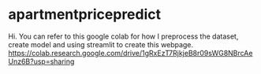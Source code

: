 # apartmentpricepredict
Hi. You can refer to this google colab for how I preprocess the dataset, create model and using streamlit to create this webpage.
https://colab.research.google.com/drive/1gRxEzT7RjkjeB8r09sWG8NBrcAeUnz6B?usp=sharing
